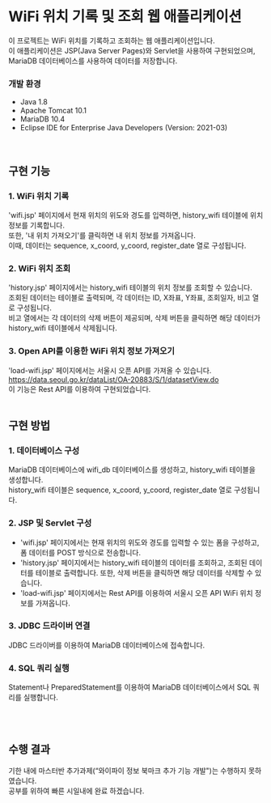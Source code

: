 # WiFi 위치 기록 및 조회 웹 애플리케이션
이 프로젝트는 WiFi 위치를 기록하고 조회하는 웹 애플리케이션입니다.   
이 애플리케이션은 JSP(Java Server Pages)와 Servlet을 사용하여 구현되었으며, MariaDB 데이터베이스를 사용하여 데이터를 저장합니다.  


### 개발 환경
* Java 1.8
* Apache Tomcat 10.1
* MariaDB 10.4
* Eclipse IDE for Enterprise Java Developers (Version: 2021-03)  
<br/>

## 구현 기능
### 1. WiFi 위치 기록
'wifi.jsp' 페이지에서 현재 위치의 위도와 경도를 입력하면, history_wifi 테이블에 위치 정보를 기록합니다.  
또한, '내 위치 가져오기'를 클릭하면 내 위치 정보를 가져옵니다.   
이때, 데이터는 sequence, x_coord, y_coord, register_date 열로 구성됩니다.

### 2. WiFi 위치 조회
'history.jsp' 페이지에서는 history_wifi 테이블의 위치 정보를 조회할 수 있습니다.  
조회된 데이터는 테이블로 출력되며, 각 데이터는 ID, X좌표, Y좌표, 조회일자, 비고 열로 구성됩니다.  
비고 열에서는 각 데이터의 삭제 버튼이 제공되며, 삭제 버튼을 클릭하면 해당 데이터가 history_wifi 테이블에서 삭제됩니다.

### 3. Open API를 이용한 WiFi 위치 정보 가져오기
'load-wifi.jsp' 페이지에서는 서울시 오픈 API를 가져올 수 있습니다.  
https://data.seoul.go.kr/dataList/OA-20883/S/1/datasetView.do  
이 기능은 Rest API를 이용하여 구현되었습니다.
<br/><br/>
## 구현 방법
### 1. 데이터베이스 구성
MariaDB 데이터베이스에 wifi_db 데이터베이스를 생성하고, history_wifi 테이블을 생성합니다.  
history_wifi 테이블은 sequence, x_coord, y_coord, register_date 열로 구성됩니다. 

### 2. JSP 및 Servlet 구성
* 'wifi.jsp' 페이지에서는 현재 위치의 위도와 경도를 입력할 수 있는 폼을 구성하고, 폼 데이터를 POST 방식으로 전송합니다.
* 'history.jsp' 페이지에서는 history_wifi 테이블의 데이터를 조회하고, 조회된 데이터를 테이블로 출력합니다. 또한, 삭제 버튼을 클릭하면 해당 데이터를 삭제할 수 있습니다.
* 'load-wifi.jsp' 페이지에서는 Rest API를 이용하여 서울시 오픈 API WiFi 위치 정보를 가져옵니다.

### 3. JDBC 드라이버 연결
JDBC 드라이버를 이용하여 MariaDB 데이터베이스에 접속합니다.

### 4. SQL 쿼리 실행
Statement나 PreparedStatement를 이용하여 MariaDB 데이터베이스에서 SQL 쿼리를 실행합니다.

<br/><br/>
## 수행 결과
기한 내에 마스터반 추가과제(“와이파이 정보 북마크 추가 기능 개발")는 수행하지 못하였습니다.  
공부를 위하여 빠른 시일내에 완료 하겠습니다.
